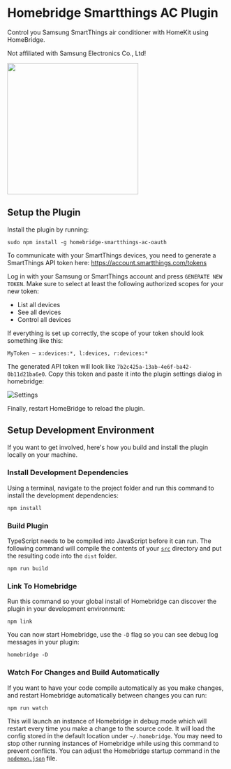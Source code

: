 # Homebridge Smartthings AC Plugin

Control you Samsung SmartThings air conditioner with HomeKit using HomeBridge.

Not affiliated with Samsung Electronics Co., Ltd!

<img src="assets/homekit_ac.png" width="300">

## Setup the Plugin

Install the plugin by running:

    sudo npm install -g homebridge-smartthings-ac-oauth

To communicate with your SmartThings devices, you need to generate a SmartThings API token here: https://account.smartthings.com/tokens

Log in with your Samsung or SmartThings account and press `GENERATE NEW TOKEN`. Make sure to select at least the following authorized scopes for your new token:

* List all devices
* See all devices
* Control all devices 

If everything is set up correctly, the scope of your token should look something like this:

    MyToken — x:devices:*, l:devices, r:devices:*
    
The generated API token will look like `7b2c425a-13ab-4e6f-ba42-0b11d21ba6e0`. Copy this token and paste it into the plugin settings dialog in homebridge:

![Settings](assets/settings.png)

Finally, restart HomeBridge to reload the plugin.

## Setup Development Environment

If you want to get involved, here's how you build and install the plugin locally on your machine.

### Install Development Dependencies

Using a terminal, navigate to the project folder and run this command to install the development dependencies:

```
npm install
```

### Build Plugin

TypeScript needs to be compiled into JavaScript before it can run. The following command will compile the contents of your [`src`](./src) directory and put the resulting code into the `dist` folder.

```
npm run build
```

### Link To Homebridge

Run this command so your global install of Homebridge can discover the plugin in your development environment:

```
npm link
```

You can now start Homebridge, use the `-D` flag so you can see debug log messages in your plugin:

```
homebridge -D
```

### Watch For Changes and Build Automatically

If you want to have your code compile automatically as you make changes, and restart Homebridge automatically between changes you can run:

```
npm run watch
```

This will launch an instance of Homebridge in debug mode which will restart every time you make a change to the source code. It will load the config stored in the default location under `~/.homebridge`. You may need to stop other running instances of Homebridge while using this command to prevent conflicts. You can adjust the Homebridge startup command in the [`nodemon.json`](./nodemon.json) file.
